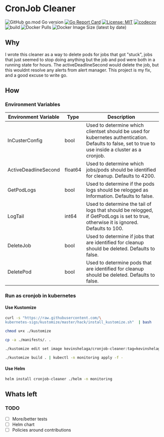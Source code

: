 # CronJob Cleaner

![GitHub go.mod Go version](https://img.shields.io/github/go-mod/go-version/kevin-shelaga/cronjob-cleaner)
[![Go Report Card](https://goreportcard.com/badge/github.com/kevin-shelaga/cronjob-cleaner)](https://goreportcard.com/report/github.com/kevin-shelaga/cronjob-cleaner)
[![License: MIT](https://img.shields.io/badge/License-MIT-yellow.svg)](https://opensource.org/licenses/MIT)
[![codecov](https://codecov.io/gh/kevin-shelaga/cronjob-cleaner/branch/master/graph/badge.svg?token=D07EP88G53)](https://codecov.io/gh/kevin-shelaga/cronjob-cleaner)
![build](https://github.com/kevin-shelaga/cronjob-cleaner/workflows/build/badge.svg)
![Docker Pulls](https://img.shields.io/docker/pulls/kevinshelaga/cronjob-cleaner)
![Docker Image Size (latest by date)](https://img.shields.io/docker/image-size/kevinshelaga/cronjob-cleaner)

## Why

I wrote this cleaner as a way to delete pods for jobs that got "stuck", jobs that just seemed to stop doing anything but the job and pod were both in a running state for hours. The activeDeadlineSecond would delete the job, but this wouldnt resolve any alerts from alert manager. This project is my fix, and a good excuse to write go.

## How

### Environment Variables

| Environment Variable | Type    | Description                                                                                                                                          |
| -------------------- | ------- | ---------------------------------------------------------------------------------------------------------------------------------------------------- |
| InCusterConfig       | bool    | Used to determine which clientset should be used for kubernetes authentication. Defaults to false, set to true to use inside a cluster as a cronjob. |
| ActiveDeadlineSecond | float64 | Used to determine which jobs/pods should be identified for cleanup. Defaults to 4200.                                                                |
| GetPodLogs           | bool    | Used to determine if the pods logs should be relogged as Information. Defaults to false.                                                             |
| LogTail              | int64   | Used to determine the tail of logs that should be relogged, if GetPodLogs is set to true, otherwise it is ignored. Defaults to 100.                  |
| DeleteJob            | bool    | Used to determine if jobs that are identified for cleanup should be deleted. Defaults to false.                                                      |
| DeletePod            | bool    | Used to determine pods that are identified for cleanup should be deleted. Defaults to false.                                                         |

### Run as cronjob in kubernetes

#### Use Kustomize

```sh
curl -s "https://raw.githubusercontent.com/\
kubernetes-sigs/kustomize/master/hack/install_kustomize.sh"  | bash

chmod u+x ./kustomize

cp -a ./manifests/. .

./kustomize edit set image kevinshelaga/cronjob-cleaner:tag=kevinshelaga/cronjob-cleaner:latest

./kustomize build . | kubectl -n monitoring apply -f -
```

#### Use Helm

```sh
helm install cronjob-cleaner ./helm -n monitoring
```

## Whats left

### TODO

- [ ] More/better tests
- [ ] Helm chart
- [ ] Policies around contributions
